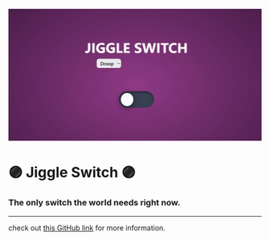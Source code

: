 ![switch-preview.webp](.github/switch-preview.webp)
# 🟣 Jiggle Switch 🟣
### The only switch the world needs right now. 
___

check out [this GitHub link](https://github.com/Al00X/jiggle) for more information.
